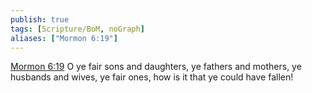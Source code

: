 ```yaml
---
publish: true
tags: [Scripture/BoM, noGraph]
aliases: ["Mormon 6:19"]
---
```

[Mormon 6:19](https://churchofjesuschrist.org/study/scriptures/bofm/morm/6?lang=eng&id=p19#p19) O ye fair sons and daughters, ye fathers and mothers, ye husbands and wives, ye fair ones, how is it that ye could have fallen!
